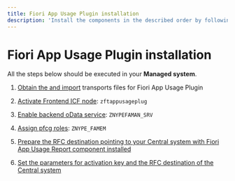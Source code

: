 ```yaml
---
title: Fiori App Usage Plugin installation 
description: 'Install the components in the described order by following the steps'
---
```

# Fiori App Usage Plugin installation 

All the steps below should be executed in your **Managed system**.

1. [Obtain the and import](inst/step-1-fau-plugin.md) transports files for Fiori App Usage Plugin

2. [Activate Frontend ICF node](inst/step-2.md): `zftappusageplug`

3. [Enable backend oData service](inst/step-3.md): `ZNYPEFAMAN_SRV`

4. [Assign pfcg roles](inst/step-4.md): `ZNYPE_FAMEM`

5. [Prepare the RFC destination pointing to your Central system with Fiori App Usage Report component installed](inst/rfc-FAU-plugin.md)

6. [Set the parameters for activation key and the RFC destination of the Central system](inst/step-5-fau-plugin.md)



